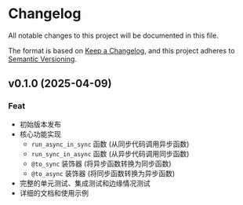 # Changelog

All notable changes to this project will be documented in this file.

The format is based on [Keep a Changelog](https://keepachangelog.com/en/1.0.0/),
and this project adheres to [Semantic Versioning](https://semver.org/spec/v2.0.0.html).

## v0.1.0 (2025-04-09)

### Feat

- 初始版本发布
- 核心功能实现
  - `run_async_in_sync` 函数 (从同步代码调用异步函数)
  - `run_sync_in_async` 函数 (从异步代码调用同步函数)
  - `@to_sync` 装饰器 (将异步函数转换为同步函数)
  - `@to_async` 装饰器 (将同步函数转换为异步函数)
- 完整的单元测试、集成测试和边缘情况测试
- 详细的文档和使用示例
